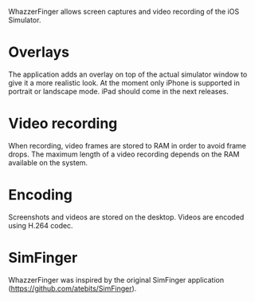 
WhazzerFinger allows screen captures and video recording of the iOS Simulator.

# Overlays

The application adds an overlay on top of the actual simulator window to give it a more realistic look.
At the moment only iPhone is supported in portrait or landscape mode.
iPad should come in the next releases. 

# Video recording

When recording, video frames are stored to RAM in order to avoid frame drops.
The maximum length of a video recording depends on the RAM available on the system.

# Encoding

Screenshots and videos are stored on the desktop.
Videos are encoded using H.264 codec.

# SimFinger

WhazzerFinger was inspired by the original SimFinger application (https://github.com/atebits/SimFinger).
